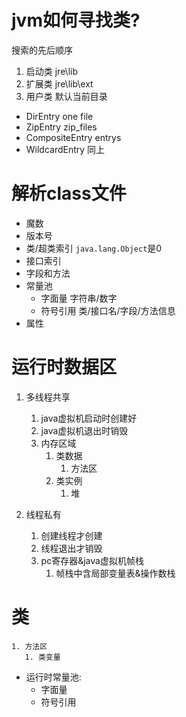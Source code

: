 
# jvm如何寻找类?

搜索的先后顺序
1. 启动类 jre\lib
2. 扩展类 jre\lib\ext
3. 用户类 默认当前目录

- DirEntry one file
- ZipEntry zip_files
- CompositeEntry entrys
- WildcardEntry 同上

# 解析class文件


- 魔数
- 版本号
- 类/超类索引  ``java.lang.Object``是0
- 接口索引
- 字段和方法
- 常量池
  - 字面量 字符串/数字
  - 符号引用 类/接口名/字段/方法信息
- 属性
  

# 运行时数据区

1. 多线程共享
   1. java虚拟机启动时创建好
   2. java虚拟机退出时销毁
   3. 内存区域
      1. 类数据
         1. 方法区
      2. 类实例
         1. 堆

2. 线程私有
   1. 创建线程才创建
   2. 线程退出才销毁
   3. pc寄存器&java虚拟机帧栈
      1. 帧栈中含局部变量表&操作数栈


# 类
    1. 方法区
       1. 类变量

- 运行时常量池:
  - 字面量
  - 符号引用